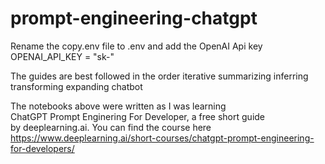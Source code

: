 # prompt-engineering-chatgpt
Rename the copy.env file to .env and add the OpenAI Api key <br>
OPENAI_API_KEY = "sk-"

The guides are best followed in the order
iterative
summarizing
inferring
transforming
expanding
chatbot

The notebooks above were written as I was learning <br>
ChatGPT Prompt Enginering For Developer, a free short guide <br>
by deeplearning.ai. You can find the course here <br>
https://www.deeplearning.ai/short-courses/chatgpt-prompt-engineering-for-developers/
